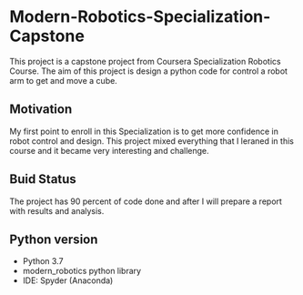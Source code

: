 # Modern-Robotics-Specialization-Capstone

This project is a capstone project from Coursera Specialization Robotics Course. The aim of this project is design a python code for control a robot arm to get and move a cube.

## Motivation

My first point to enroll in this Specialization is to get more confidence in robot control and design. This project mixed everything that I leraned in this course and it became very interesting and challenge.

## Buid Status

The project has 90 percent of code done and after I will prepare a report with results and analysis.

## Python version

- Python 3.7
- modern_robotics python library
- IDE: Spyder (Anaconda)

